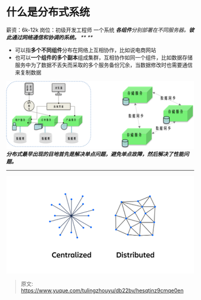 # 什么是分布式系统

薪资：6k-12k
岗位：初级开发工程师
一个系统   _**各组件**_分别部署在不同服务器。_**彼此通过网络通信和协调的系统。**_
_** **_

- 可以指**多个不同组件**分布在网络上互相协作，比如说电商网站
- 也可以**一个组件的多个副本**组成集群，互相协作如同一个组件，比如数据存储服务中为了数据不丢失而采取的多个服务备份冗余，当数据修改时也需要通信来复制数据

![1697358155056-209eb260-4080-4695-aa1d-cb6eb5655331.png](./img/0Qoc05l0LgRX1VjB/1697358155056-209eb260-4080-4695-aa1d-cb6eb5655331-009252.png)
_**分布式最早出现的目地首先是解决单点问题，避免单点故障，然后解决了性能问题。**_


---

![1697358185815-7205950a-9a62-494c-950c-ca583ac64cd0.png](./img/0Qoc05l0LgRX1VjB/1697358185815-7205950a-9a62-494c-950c-ca583ac64cd0-601300.png)


> 原文: <https://www.yuque.com/tulingzhouyu/db22bv/hesqtinz9cmqe0en>